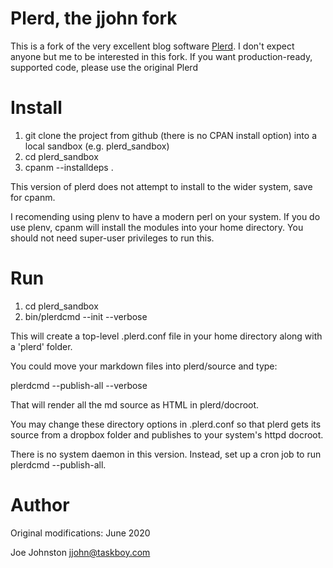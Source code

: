 # Plerd, the jjohn fork

This is a fork of the very excellent blog software [Plerd](https://github.com/jmacdotorg/plerd).  I don't expect anyone but me to be interested in this fork.  If you want production-ready, supported code, please use the original Plerd

# Install

1. git clone the project from github (there is no CPAN install option) into a local sandbox (e.g. plerd_sandbox)
2. cd plerd_sandbox
3. cpanm --installdeps .

This version of plerd does not attempt to install to the wider system, save for cpanm.

I recomending using plenv to have a modern perl on your system.  If you do use plenv, cpanm will install the modules into your home directory.   You should not need super-user privileges to run this.

# Run

1. cd plerd_sandbox
2. bin/plerdcmd --init --verbose

This will create a top-level .plerd.conf file in your home directory along with a 'plerd' folder.

You could move your markdown files into plerd/source and type:

   plerdcmd --publish-all --verbose

That will render all the md source as HTML in plerd/docroot.

You may change these directory options in .plerd.conf so that plerd gets its source from a dropbox folder and publishes to your system's httpd docroot.

There is no system daemon in this version.  Instead, set up a cron job to run plerdcmd --publish-all.

# Author

Original modifications: June 2020

Joe Johnston <jjohn@taskboy.com>
